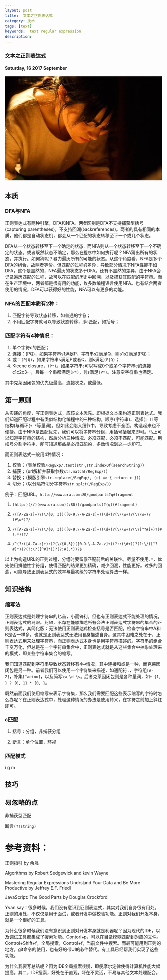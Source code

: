 ```yaml
---
layout: post
title:  文本之正则表达式
category: 技术
tags: [text]
keywords:  text regular expression
description:
---
```


###  文本之正则表达式

#### Saturday, 16  2017 September

![ChengBi](/../../assets/img/tech/2017/ChengBi_3.jpg)

## 本质

### DFA与NFA

正则表达式有两种引擎，DFA和NFA。两者区别是DFA不支持捕获型括号(capturing parentheses)，不支持回溯(backreferences)。两者的具有相同的本质，他们都是自动状态机，都会从一个匹配的状态转移至下一个或几个状态。

DFA从一个状态转移至下一个确定的状态，而NFA则从一个状态转移至下一个不确定的状态。或者既然状态不确定，那么在程序中如何执行呢？NFA猜出所有的状态，并执行。如何猜呢？暴力遍历所有的可能的状态。从这个角度看，NFA是多个DFA的组合，故两者等价。但匹配的过程的差异，导致部分情况下NFA性能不如DFA，这个是显然的，NFA遍历的状态多于DFA。还有不显然的差异，由于NFA会记录遍历匹配的过程，故可以在匹配的历史中回溯，以及捕获其匹配的字符串。而在生产环境中，两者都是很有用的功能，故多数编程语言使用NFA。也有结合两者使用的情况，DFA可以获得好的性能，NFA可以有更多的功能。

### NFA的匹配本质有2种：

1. 匹配字符导致状态转移，如普通的字符；
2. 不用匹配字符就可以导致状态转移，即ε匹配，如括号；

### 匹配字符有4种情况：

1. 单个字符c的匹配；
2. 连接：(PQ)，如果字符串s1满足P，字符串s2满足Q，则s1s2满足(PQ)；
3. 或：`(P|Q)`，如果字符串s满足P或者Q，则s满足`(P|Q)`；
4. Kleene closure，`(P*)`。如果字符串s可以写成0个或多个字符串c的连接c1c2c3···，且每一个串都满足`(P*)`，则s满足`(P*)`。注意空字符串也满足。

其中克莱因闭包的优先级最高，连接次之，或最低。







## 第一原则

从实践的角度，写正则表达式，应该文本优先。即根据文本来构造正则表达式。我们知道匹配过程中有类似结构化编程中的三种结构，顺序(字符串)、选择(`| []`等结构)与循环(`+ *`等量词)。但如此会陷入细节中，导致考虑不全面，构造起来也不便捷。由于NFA是匹配优先，我们可以将字符串分组，用括号括起来即可。马上可以知道字符串的结构，然后分析三种情况，必须匹配，必须不匹配，可能匹配。用括号分割字符串，即可知道那些是必须匹配的，多数情况到这一步即可。

而正则表达式一般用4种情况：

1. 校验；（表单校验`/RegExp/.test(str)`,`str.indexOf(searchString)`）
2. 捕获；（url解析并获取参数`str.match(/RegExp/)`）
3. 替换；（模版引擎`str.replace(/RegExp/, (c) => { return c })`）
4. 切分；（以分隔符切分字符串`str.split(/RegExp/)`）

例子：匹配URL。`http://www.ora.com:80/goodparts?q#fragment`

1. `(http:)(//)(www.ora.com)(:80)(/goodparts)?(q)(#fragment)`

2. `/([A-Za-z]+)?(\/{0, 3})([0-9.\-A-Za-z]+)(\d+)?(\/\w+)?(\?\w+)?(#\w*)?/`

3. `/([A-Za-z]+)?(\/{0, 3})([0-9.\-A-Za-z]+)(\d+)?(\/\w+)?(\?[^?#]+)?(#(.*))?/`

4. `/^(?:([A-Za-z]+):)?(\/{0,3})([0-9.\-A-Za-z]+)(?::(\d+))?(?:\/([^?#]*))?(?:\?([^#]*))?(?:#(.*))?$`

以上为构造URL的正则过程，分组时要留意匹配前后的关联性。尽量不使用`.*`，优先使用排他性字符组，使得匹配的结果更加精确，减少回溯，性能更好。过多的回溯，可能导致正则表达式的效率与最初级的字符串处理算法一样。


## 知识结构

### 缩写法

正则表达式是处理字符串的匕首，小而锋利。但也有正则表达式不能处理的情况，正则表达式的局限。比如，不存在能够描述所有合法正则表达式字符串的集合的正则表达式，其简化版：无法使用正则表达式检查括号是否匹配，检查字符串中A和B是否一样多。也就是正则表达式无法用自身描述自身。这其中困难之处在于，正则表达式用来处理字符串，而正则表达式本身也是用字符串描述的。字符串的组合千变万化，但总是在一个字符串集合中，正则表达式就是从这些集合中抽象处理来的模式，即某些字符串集合的缩写。

我们知道匹配到字符串导致状态转移有4中情况，其中连接和或是一种，而克莱因闭包是另一种。前者我们可以使用一个字符集来描述，如通配符`.`，字符组`[A-Z]`，补集`[^aeiou]`，以及简写`\w \d \s`。后者克莱因闭包则是各种量词，如`+ {1, } ? {0, 1} * {0, }`。

既然前面我们使用缩写来表示字符集，那么我们需要匹配这些表示缩写的字符时怎么办呢？在正则表达式中，处理这种情况的办法是使用转义，在字符之前加上斜杠即可。

### ε匹配

1. 括号：分组，非捕获分组

2. 断言：单个位置，环视

### 匹配模式

i
g
m


## 技巧


## 易忽略的点

非捕获型匹配

断言`(?!string)`



# 参考资料：

正则指引 by 余晟

Algorithms by Robert Sedgewick and kevin Wayne

Mastering Regular Expressions Undrstand Your Data and Be More Productive by Jeffrey E.F. Friedl

JavaScript: The Good Parts by Douglas Crockford

Yvan say：很多时候，我们没有意识到正则表达式，其实对我们自身很有用处。正则的用处，不仅仅是用于面试，或者开发中做校验功能。正则对我们开发本身，就是一个很好的工具。

为什么很多时候我们没有意识到正则对开发本身就是利器呢？因为现代的IDE，以及调试工具都集成了搜索功能。Contorl+p，可以在目录模糊匹配到对应的文件。Control+Shift+f，全局搜索，Control+f，当前文件中搜索。而最可能用到正则的地方，git命令的使用，也有好的带UI的软件替代。有工具已经帮我们实现了这些功能。

为什么我要写总结呢？因为IDE全局搜索很慢，即便摩尔定律使得计算机性能大幅提高。其二，IDE搜索，好处在于直观，坏在不灵活，不易与其他文本处理配合。
